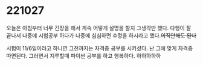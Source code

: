 # 221027

오늘은 아침부터 너무 긴장을 해서 계속 어떻게 설명을 할지 그생각만 했다.
다행이 잘 끝나서 나중에 시험공부 하다가 나중에 심심하면 수정을 하시라고 했다.~~이직안해도 된다~~

시험이 11/6일이라고 하니깐 그전까지는 자격증 공부를 시키셨다. 난 그에 맞게 자격증 따면된다.
그러면서 지루할때 파이썬 공부를 하고 행복하다. 하하하하하